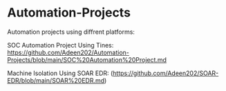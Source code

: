 # Automation-Projects 

Automation projects using diffrent platforms:

SOC Automation Project Using Tines: https://github.com/Adeen202/Automation-Projects/blob/main/SOC%20Automation%20Project.md

Machine Isolation Using SOAR EDR: (https://github.com/Adeen202/SOAR-EDR/blob/main/SOAR%20EDR.md)
